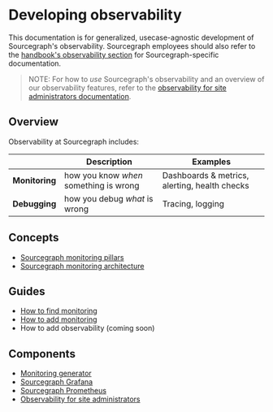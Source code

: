 # Developing observability

This documentation is for generalized, usecase-agnostic development of Sourcegraph's observability.
Sourcegraph employees should also refer to the [handbook's observability section](https://about.sourcegraph.com/handbook/engineering/observability) for Sourcegraph-specific documentation.

> NOTE: For how to *use* Sourcegraph's observability and an overview of our observability features, refer to the [observability for site administrators documentation](../../../admin/observability/index.md).

## Overview

Observability at Sourcegraph includes:

| | Description | Examples |
|:--|------------|--------|
| **Monitoring** | how you know _when_ something is wrong | Dashboards & metrics, alerting, health checks |
| **Debugging** | how you debug _what_ is wrong | Tracing, logging |

## Concepts

- [Sourcegraph monitoring pillars](https://about.sourcegraph.com/handbook/engineering/observability/monitoring_pillars)
- [Sourcegraph monitoring architecture](https://about.sourcegraph.com/handbook/engineering/observability/monitoring_architecture)

## Guides

- [How to find monitoring](../../how-to/find_monitoring.md)
- [How to add monitoring](../../how-to/add_monitoring.md)
- How to add observability (coming soon)

## Components

- [Monitoring generator](./monitoring-generator.md)
- [Sourcegraph Grafana](./grafana.md)
- [Sourcegraph Prometheus](./prometheus.md)
- [Observability for site administrators](../../../admin/observability/index.md)
